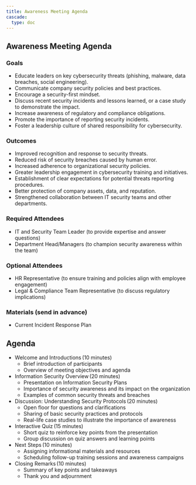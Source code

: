 ```yaml
---
title: Awareness Meeting Agenda
cascade:
  type: doc
---
```


## Awareness Meeting Agenda

### Goals  

- Educate leaders on key cybersecurity threats (phishing, malware, data breaches, social engineering).
- Communicate company security policies and best practices.
- Encourage a security-first mindset.  
- Discuss recent security incidents and lessons learned, or a case study to demonstrate the impact.
- Increase awareness of regulatory and compliance obligations.
- Promote the importance of reporting security incidents.
- Foster a leadership culture of shared responsibility for cybersecurity.

### Outcomes

- Improved recognition and response to security threats.
- Reduced risk of security breaches caused by human error.
- Increased adherence to organizational security policies.
- Greater leadership engagement in cybersecurity training and initiatives.
- Establishment of clear expectations for potential threats reporting procedures.  
- Better protection of company assets, data, and reputation.
- Strengthened collaboration between IT security teams and other departments.

### Required Attendees

- IT and Security Team Leader (to provide expertise and answer questions)
- Department Head/Managers (to champion security awareness within the team)

### Optional Attendees  

- HR Representative (to ensure training and policies align with employee engagement)  
- Legal & Compliance Team Representative (to discuss regulatory implications)  

### Materials (send in advance)  

- Current Incident Response Plan  

## Agenda

- Welcome and Introductions (10 minutes)
  - Brief introduction of participants
  - Overview of meeting objectives and agenda
- Information Security Overview (20 minutes)
  - Presentation on Information Security Plans
  - Importance of security awareness and its impact on the organization
  - Examples of common security threats and breaches
- Discussion: Understanding Security Protocols (20 minutes)
  - Open floor for questions and clarifications
  - Sharing of basic security practices and protocols
  - Real-life case studies to illustrate the importance of awareness
- Interactive Quiz (15 minutes)
  - Short quiz to reinforce key points from the presentation
  - Group discussion on quiz answers and learning points
- Next Steps (10 minutes)
  - Assigning informational materials and resources
  - Scheduling follow-up training sessions and awareness campaigns
- Closing Remarks (10 minutes)
  - Summary of key points and takeaways
  - Thank you and adjournment
